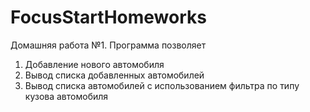 # FocusStartHomeworks
Домашняя работа №1.
Программа позволяет 
1. Добавление нового автомобиля
2. Вывод списка добавленных автомобилей
3. Вывод списка автомобилей с использованием фильтра по типу кузова автомобиля

